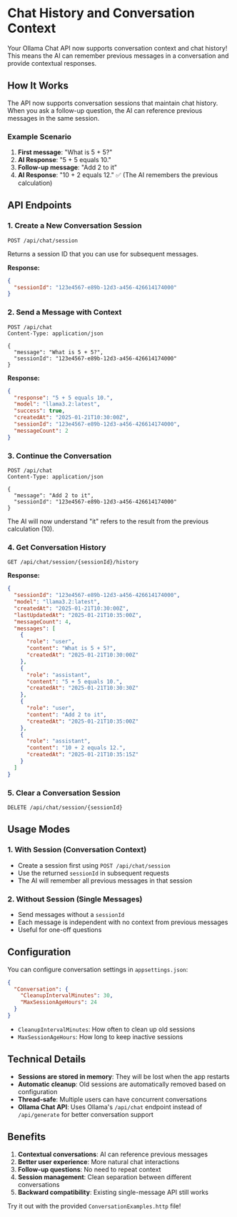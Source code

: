 # Chat History and Conversation Context

Your Ollama Chat API now supports conversation context and chat history! This means the AI can remember previous messages in a conversation and provide contextual responses.

## How It Works

The API now supports conversation sessions that maintain chat history. When you ask a follow-up question, the AI can reference previous messages in the same session.

### Example Scenario

1. **First message**: "What is 5 + 5?"
2. **AI Response**: "5 + 5 equals 10."
3. **Follow-up message**: "Add 2 to it"
4. **AI Response**: "10 + 2 equals 12." ✅ (The AI remembers the previous calculation)

## API Endpoints

### 1. Create a New Conversation Session
```http
POST /api/chat/session
```
Returns a session ID that you can use for subsequent messages.

**Response:**
```json
{
  "sessionId": "123e4567-e89b-12d3-a456-426614174000"
}
```

### 2. Send a Message with Context
```http
POST /api/chat
Content-Type: application/json

{
  "message": "What is 5 + 5?",
  "sessionId": "123e4567-e89b-12d3-a456-426614174000"
}
```

**Response:**
```json
{
  "response": "5 + 5 equals 10.",
  "model": "llama3.2:latest",
  "success": true,
  "createdAt": "2025-01-21T10:30:00Z",
  "sessionId": "123e4567-e89b-12d3-a456-426614174000",
  "messageCount": 2
}
```

### 3. Continue the Conversation
```http
POST /api/chat
Content-Type: application/json

{
  "message": "Add 2 to it",
  "sessionId": "123e4567-e89b-12d3-a456-426614174000"
}
```

The AI will now understand "it" refers to the result from the previous calculation (10).

### 4. Get Conversation History
```http
GET /api/chat/session/{sessionId}/history
```

**Response:**
```json
{
  "sessionId": "123e4567-e89b-12d3-a456-426614174000",
  "model": "llama3.2:latest",
  "createdAt": "2025-01-21T10:30:00Z",
  "lastUpdatedAt": "2025-01-21T10:35:00Z",
  "messageCount": 4,
  "messages": [
    {
      "role": "user",
      "content": "What is 5 + 5?",
      "createdAt": "2025-01-21T10:30:00Z"
    },
    {
      "role": "assistant",
      "content": "5 + 5 equals 10.",
      "createdAt": "2025-01-21T10:30:30Z"
    },
    {
      "role": "user",
      "content": "Add 2 to it",
      "createdAt": "2025-01-21T10:35:00Z"
    },
    {
      "role": "assistant",
      "content": "10 + 2 equals 12.",
      "createdAt": "2025-01-21T10:35:15Z"
    }
  ]
}
```

### 5. Clear a Conversation Session
```http
DELETE /api/chat/session/{sessionId}
```

## Usage Modes

### 1. With Session (Conversation Context)
- Create a session first using `POST /api/chat/session`
- Use the returned `sessionId` in subsequent requests
- The AI will remember all previous messages in that session

### 2. Without Session (Single Messages)
- Send messages without a `sessionId`
- Each message is independent with no context from previous messages
- Useful for one-off questions

## Configuration

You can configure conversation settings in `appsettings.json`:

```json
{
  "Conversation": {
    "CleanupIntervalMinutes": 30,
    "MaxSessionAgeHours": 24
  }
}
```

- `CleanupIntervalMinutes`: How often to clean up old sessions
- `MaxSessionAgeHours`: How long to keep inactive sessions

## Technical Details

- **Sessions are stored in memory**: They will be lost when the app restarts
- **Automatic cleanup**: Old sessions are automatically removed based on configuration
- **Thread-safe**: Multiple users can have concurrent conversations
- **Ollama Chat API**: Uses Ollama's `/api/chat` endpoint instead of `/api/generate` for better conversation support

## Benefits

1. **Contextual conversations**: AI can reference previous messages
2. **Better user experience**: More natural chat interactions
3. **Follow-up questions**: No need to repeat context
4. **Session management**: Clean separation between different conversations
5. **Backward compatibility**: Existing single-message API still works

Try it out with the provided `ConversationExamples.http` file!
